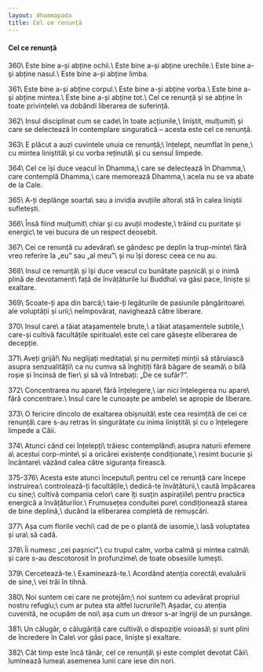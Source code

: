 ```yaml
---
layout: dhammapada
title: Cel ce renunță
---
```

#### Cel ce renunță

360\\
Este bine a-și abține ochii.\\
Este bine a-și abține urechile.\\
Este bine a-și abține nasul.\\
Este bine a-și abține limba.

361\\
Este bine a-și abține corpul.\\
Este bine a-și abține vorba.\\
Este bine a-și abține mintea.\\
Este bine a-și abține tot.\\
Cel ce renunță și se abține în toate privințele\\
va dobândi liberarea de suferință.

362\\
Insul disciplinat cum se cade\\
în toate acțiunile,\\
liniștit, mulțumit\\
și care se delectează în contemplare singuratică – acesta este cel ce renunță.

363\\
E plăcut a auzi cuvintele unuia ce renunță;\\
înțelept, neumflat în pene,\\
cu mintea liniștită\\
și cu vorba reținută\\
și cu sensul limpede.

364\\
Cel ce își duce veacul în Dhamma,\\
care se delectează în Dhamma,\\
care contemplă Dhamma,\\
care memorează Dhamma,\\
acela nu se va abate de la Cale.

365\\
A-ți deplânge soarta\\
sau a invidia avuțiile altora\\
stă în calea liniștii sufletești.

366\\
Însă fiind mulțumit\\
chiar și cu avuții modeste,\\
trăind cu puritate și energic\\
te vei bucura de un respect deosebit.

367\\
Cei ce renunță cu adevărat\\
se gândesc pe deplin la trup-minte\\
fără vreo referire la „eu” sau „al meu”\\
și nu își doresc ceea ce nu au.

368\\
Insul ce renunță\\
și își duce veacul cu bunătate pașnică\\
și o inimă plină de devotament\\
față de învățăturile lui Buddha\\
va găsi pace, liniște și exaltare.

369\\
Scoate-ți apa din barcă;\\
taie-ți legăturile de pasiunile pângăritoare\\
ale voluptății și urii;\\
neîmpovărat, navighează către liberare.

370\\
Insul care\\
a tăiat atașamentele brute,\\
a tăiat atașamentele subtile,\\
care-și cultivă facultățile spirituale\\
este cel care găsește eliberarea de decepție.

371\\
Aveți grijă!\\
Nu neglijați meditația\\
și nu permiteți minții să stăruiască asupra senzualității\\
ca nu cumva să înghițiți fără băgare de seamă\\
o bilă roșie și încinsă de fier\\
și să vă întrebați: „De ce sufăr?”.

372\\
Concentrarea nu apare\\
fără înțelegere,\\
iar nici înțelegerea nu apare\\
fără concentrare.\\
Insul care le cunoaște pe ambele\\
se apropie de liberare.

373\\
O fericire dincolo de exaltarea obișnuită\\
este cea resimțită de cei ce renunță\\
care s-au retras în singurătate cu inima liniștită\\
și cu o înțelegere limpede a Căii.

374\\
Atunci când cei înțelepți\\
trăiesc contemplând\\
asupra naturii efemere a\\
acestui corp-minte\\
și a oricărei existențe condiționate,\\
resimt bucurie și încântare\\
văzând calea către siguranța firească.

375-376\\
Acesta este atunci începutul\\
pentru cel ce renunță care începe instruirea:\\
controlează-ți facultățile,\\
dedică-te învățăturii,\\
caută împăcarea cu sine;\\
cultivă compania celor\\
care îți susțin aspirațiile\\
pentru practica energică a învățăturilor.\\
Frumusețea conduitei pure\\
condiționează starea de bine deplină,\\
ducând la eliberarea completă de remușcări.

377\\
Așa cum florile vechi\\
cad de pe o plantă de iasomie,\\
lasă voluptatea și ura\\
să cadă.

378\\
Îi numesc „cei pașnici”,\\
cu trupul calm, vorba calmă și mintea calmă\\
și care s-au descotorosit în profunzime\\
de toate obsesiile lumești.

379\\
Cercetează-te.\\
Examinează-te.\\
Acordând atenția corectă\\
evaluării de sine,\\
vei trăi în tihnă.

380\\
Noi suntem cei care ne protejăm;\\
noi suntem cu adevărat propriul nostru refugiu;\\
cum ar putea sta altfel lucrurile?\\
Așadar, cu atenția cuvenită, ne ocupăm de noi\\
așa cum un dresor s-ar îngriji de un pursânge.

381\\
Un călugăr, o călugăriță care cultivă\\
o dispoziție voioasă\\
și sunt plini de încredere în Cale\\
vor găsi pace, liniște și exaltare.

382\\
Cât timp este încă tânăr, cel ce renunță\\
și este complet devotat Căii\\
luminează lumea\\
asemenea lunii care iese din nori.
